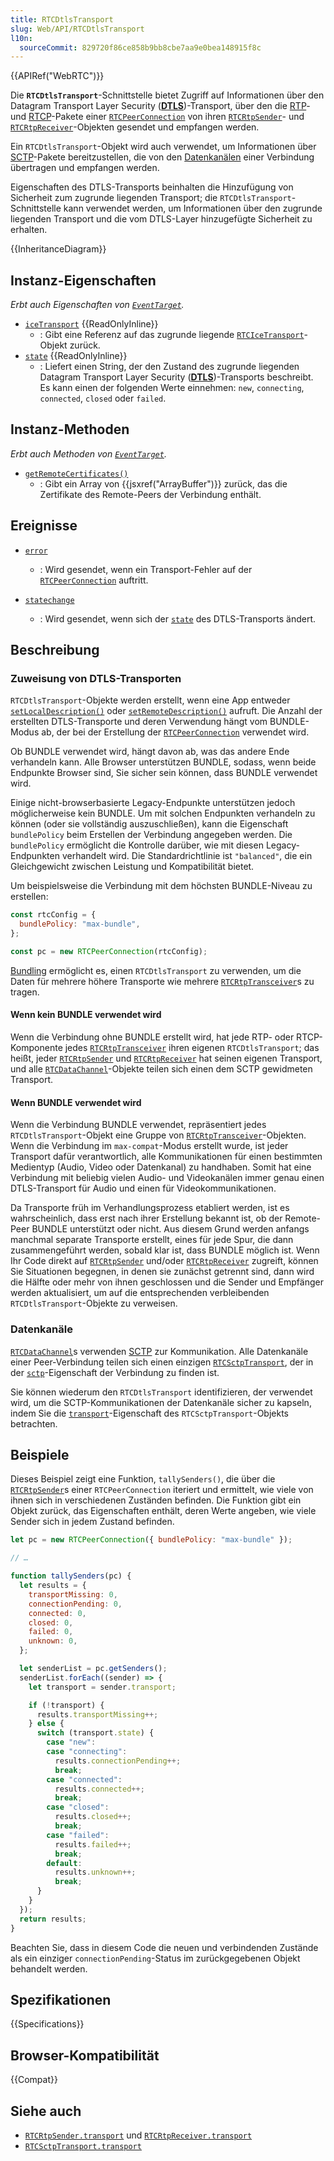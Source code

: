 ```yaml
---
title: RTCDtlsTransport
slug: Web/API/RTCDtlsTransport
l10n:
  sourceCommit: 829720f86ce858b9bb8cbe7aa9e0bea148915f8c
---
```


{{APIRef("WebRTC")}}

Die **`RTCDtlsTransport`**-Schnittstelle bietet Zugriff auf Informationen über den Datagram Transport Layer Security (**[DTLS](/de/docs/Glossary/DTLS)**)-Transport, über den die [RTP](/de/docs/Glossary/RTP)- und [RTCP](/de/docs/Glossary/RTCP)-Pakete einer [`RTCPeerConnection`](/de/docs/Web/API/RTCPeerConnection) von ihren [`RTCRtpSender`](/de/docs/Web/API/RTCRtpSender)- und [`RTCRtpReceiver`](/de/docs/Web/API/RTCRtpReceiver)-Objekten gesendet und empfangen werden.

Ein `RTCDtlsTransport`-Objekt wird auch verwendet, um Informationen über [SCTP](/de/docs/Glossary/SCTP)-Pakete bereitzustellen, die von den [Datenkanälen](/de/docs/Web/API/RTCDataChannel) einer Verbindung übertragen und empfangen werden.

Eigenschaften des DTLS-Transports beinhalten die Hinzufügung von Sicherheit zum zugrunde liegenden Transport; die `RTCDtlsTransport`-Schnittstelle kann verwendet werden, um Informationen über den zugrunde liegenden Transport und die vom DTLS-Layer hinzugefügte Sicherheit zu erhalten.

{{InheritanceDiagram}}

## Instanz-Eigenschaften

_Erbt auch Eigenschaften von [`EventTarget`](/de/docs/Web/API/EventTarget)._

- [`iceTransport`](/de/docs/Web/API/RTCDtlsTransport/iceTransport) {{ReadOnlyInline}}
  - : Gibt eine Referenz auf das zugrunde liegende [`RTCIceTransport`](/de/docs/Web/API/RTCIceTransport)-Objekt zurück.
- [`state`](/de/docs/Web/API/RTCDtlsTransport/state) {{ReadOnlyInline}}
  - : Liefert einen String, der den Zustand des zugrunde liegenden Datagram Transport Layer Security (**[DTLS](/de/docs/Glossary/DTLS)**)-Transports beschreibt. Es kann einen der folgenden Werte einnehmen: `new`, `connecting`, `connected`, `closed` oder `failed`.

## Instanz-Methoden

_Erbt auch Methoden von [`EventTarget`](/de/docs/Web/API/EventTarget)._

- [`getRemoteCertificates()`](/de/docs/Web/API/RTCDtlsTransport/getRemoteCertificates)
  - : Gibt ein Array von {{jsxref("ArrayBuffer")}} zurück, das die Zertifikate des Remote-Peers der Verbindung enthält.

## Ereignisse

- [`error`](/de/docs/Web/API/RTCDtlsTransport/error_event)

  - : Wird gesendet, wenn ein Transport-Fehler auf der [`RTCPeerConnection`](/de/docs/Web/API/RTCPeerConnection) auftritt.

- [`statechange`](/de/docs/Web/API/RTCDtlsTransport/statechange_event)
  - : Wird gesendet, wenn sich der [`state`](/de/docs/Web/API/RTCDtlsTransport/state) des DTLS-Transports ändert.

## Beschreibung

### Zuweisung von DTLS-Transporten

`RTCDtlsTransport`-Objekte werden erstellt, wenn eine App entweder [`setLocalDescription()`](/de/docs/Web/API/RTCPeerConnection/setLocalDescription) oder [`setRemoteDescription()`](/de/docs/Web/API/RTCPeerConnection/setRemoteDescription) aufruft. Die Anzahl der erstellten DTLS-Transporte und deren Verwendung hängt vom BUNDLE-Modus ab, der bei der Erstellung der [`RTCPeerConnection`](/de/docs/Web/API/RTCPeerConnection) verwendet wird.

Ob BUNDLE verwendet wird, hängt davon ab, was das andere Ende verhandeln kann. Alle Browser unterstützen BUNDLE, sodass, wenn beide Endpunkte Browser sind, Sie sicher sein können, dass BUNDLE verwendet wird.

Einige nicht-browserbasierte Legacy-Endpunkte unterstützen jedoch möglicherweise kein BUNDLE. Um mit solchen Endpunkten verhandeln zu können (oder sie vollständig auszuschließen), kann die Eigenschaft `bundlePolicy` beim Erstellen der Verbindung angegeben werden. Die `bundlePolicy` ermöglicht die Kontrolle darüber, wie mit diesen Legacy-Endpunkten verhandelt wird. Die Standardrichtlinie ist `"balanced"`, die ein Gleichgewicht zwischen Leistung und Kompatibilität bietet.

Um beispielsweise die Verbindung mit dem höchsten BUNDLE-Niveau zu erstellen:

```js
const rtcConfig = {
  bundlePolicy: "max-bundle",
};

const pc = new RTCPeerConnection(rtcConfig);
```

[Bundling](https://webrtcstandards.info/sdp-bundle/) ermöglicht es, einen `RTCDtlsTransport` zu verwenden, um die Daten für mehrere höhere Transporte wie mehrere [`RTCRtpTransceiver`](/de/docs/Web/API/RTCRtpTransceiver)s zu tragen.

#### Wenn kein BUNDLE verwendet wird

Wenn die Verbindung ohne BUNDLE erstellt wird, hat jede RTP- oder RTCP-Komponente jedes [`RTCRtpTransceiver`](/de/docs/Web/API/RTCRtpTransceiver) ihren eigenen `RTCDtlsTransport`; das heißt, jeder [`RTCRtpSender`](/de/docs/Web/API/RTCRtpSender) und [`RTCRtpReceiver`](/de/docs/Web/API/RTCRtpReceiver) hat seinen eigenen Transport, und alle [`RTCDataChannel`](/de/docs/Web/API/RTCDataChannel)-Objekte teilen sich einen dem SCTP gewidmeten Transport.

#### Wenn BUNDLE verwendet wird

Wenn die Verbindung BUNDLE verwendet, repräsentiert jedes `RTCDtlsTransport`-Objekt eine Gruppe von [`RTCRtpTransceiver`](/de/docs/Web/API/RTCRtpTransceiver)-Objekten. Wenn die Verbindung im `max-compat`-Modus erstellt wurde, ist jeder Transport dafür verantwortlich, alle Kommunikationen für einen bestimmten Medientyp (Audio, Video oder Datenkanal) zu handhaben. Somit hat eine Verbindung mit beliebig vielen Audio- und Videokanälen immer genau einen DTLS-Transport für Audio und einen für Videokommunikationen.

Da Transporte früh im Verhandlungsprozess etabliert werden, ist es wahrscheinlich, dass erst nach ihrer Erstellung bekannt ist, ob der Remote-Peer BUNDLE unterstützt oder nicht. Aus diesem Grund werden anfangs manchmal separate Transporte erstellt, eines für jede Spur, die dann zusammengeführt werden, sobald klar ist, dass BUNDLE möglich ist. Wenn Ihr Code direkt auf [`RTCRtpSender`](/de/docs/Web/API/RTCRtpSender) und/oder [`RTCRtpReceiver`](/de/docs/Web/API/RTCRtpReceiver) zugreift, können Sie Situationen begegnen, in denen sie zunächst getrennt sind, dann wird die Hälfte oder mehr von ihnen geschlossen und die Sender und Empfänger werden aktualisiert, um auf die entsprechenden verbleibenden `RTCDtlsTransport`-Objekte zu verweisen.

### Datenkanäle

[`RTCDataChannel`](/de/docs/Web/API/RTCDataChannel)s verwenden [SCTP](/de/docs/Glossary/SCTP) zur Kommunikation. Alle Datenkanäle einer Peer-Verbindung teilen sich einen einzigen [`RTCSctpTransport`](/de/docs/Web/API/RTCSctpTransport), der in der [`sctp`](/de/docs/Web/API/RTCPeerConnection/sctp)-Eigenschaft der Verbindung zu finden ist.

Sie können wiederum den `RTCDtlsTransport` identifizieren, der verwendet wird, um die SCTP-Kommunikationen der Datenkanäle sicher zu kapseln, indem Sie die [`transport`](/de/docs/Web/API/RTCSctpTransport/transport)-Eigenschaft des `RTCSctpTransport`-Objekts betrachten.

## Beispiele

Dieses Beispiel zeigt eine Funktion, `tallySenders()`, die über die [`RTCRtpSender`](/de/docs/Web/API/RTCRtpSender)s einer `RTCPeerConnection` iteriert und ermittelt, wie viele von ihnen sich in verschiedenen Zuständen befinden. Die Funktion gibt ein Objekt zurück, das Eigenschaften enthält, deren Werte angeben, wie viele Sender sich in jedem Zustand befinden.

```js
let pc = new RTCPeerConnection({ bundlePolicy: "max-bundle" });

// …

function tallySenders(pc) {
  let results = {
    transportMissing: 0,
    connectionPending: 0,
    connected: 0,
    closed: 0,
    failed: 0,
    unknown: 0,
  };

  let senderList = pc.getSenders();
  senderList.forEach((sender) => {
    let transport = sender.transport;

    if (!transport) {
      results.transportMissing++;
    } else {
      switch (transport.state) {
        case "new":
        case "connecting":
          results.connectionPending++;
          break;
        case "connected":
          results.connected++;
          break;
        case "closed":
          results.closed++;
          break;
        case "failed":
          results.failed++;
          break;
        default:
          results.unknown++;
          break;
      }
    }
  });
  return results;
}
```

Beachten Sie, dass in diesem Code die neuen und verbindenden Zustände als ein einziger `connectionPending`-Status im zurückgegebenen Objekt behandelt werden.

## Spezifikationen

{{Specifications}}

## Browser-Kompatibilität

{{Compat}}

## Siehe auch

- [`RTCRtpSender.transport`](/de/docs/Web/API/RTCRtpSender/transport) und [`RTCRtpReceiver.transport`](/de/docs/Web/API/RTCRtpReceiver/transport)
- [`RTCSctpTransport.transport`](/de/docs/Web/API/RTCSctpTransport/transport)
